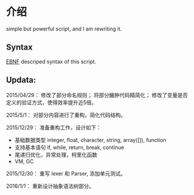 # 介绍

simple but powerful script, and I am rewriting it.

## Syntax

[EBNF](https://github.com/thinkermao/LL-Script/blob/master/grammar.md) descriped syntax of this script.

## Updata:
	
2015/04/29：
修改了部分命名规则；
将部分臃肿代码精简化；
修改了变量是否定义的验证方式，使得效率提升近5倍。
    
2015/5/1：
对部分内容进行了重构，简化代码结构。
	
2015/12/29：
准备重构工作，设计如下：

- 基础数据类型 integer, float, character, string, array([]), function
- 支持基本语句 if, while, return, break, continue
- 尾递归优化，异常处理，柯里化函数
- VM, GC

2015/12/30：
重写 lexer 和 Parser, 添加单元测试。

2016/1/1：
重新设计抽象语法树部分。
